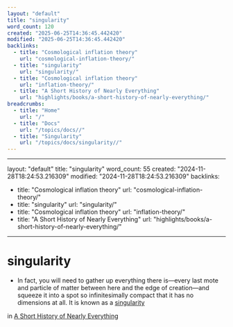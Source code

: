 ```yaml
---
layout: "default"
title: "singularity"
word_count: 120
created: "2025-06-25T14:36:45.442420"
modified: "2025-06-25T14:36:45.442420"
backlinks:
  - title: "Cosmological inflation theory"
    url: "cosmological-inflation-theory/"
  - title: "singularity"
    url: "singularity/"
  - title: "Cosmological inflation theory"
    url: "inflation-theory/"
  - title: "A Short History of Nearly Everything"
    url: "highlights/books/a-short-history-of-nearly-everything/"
breadcrumbs:
  - title: "Home"
    url: "/"
  - title: "Docs"
    url: "/topics/docs//"
  - title: "Singularity"
    url: "/topics/docs/singularity//"
---
```

---
layout: "default"
title: "singularity"
word_count: 55
created: "2024-11-28T18:24:53.216309"
modified: "2024-11-28T18:24:53.216309"
backlinks:
  - title: "Cosmological inflation theory"
    url: "cosmological-inflation-theory/"
  - title: "singularity"
    url: "singularity/"
  - title: "Cosmological inflation theory"
    url: "inflation-theory/"
  - title: "A Short History of Nearly Everything"
    url: "highlights/books/a-short-history-of-nearly-everything/"
---
# singularity


- In fact, you will need to gather up everything there is—every last mote and particle of matter between here and the edge of creation—and squeeze it into a spot so infinitesimally compact that it has no dimensions at all. It is known as a [singularity](singularity/)


in [A Short History of Nearly Everything](highlights/books/a-short-history-of-nearly-everything/)